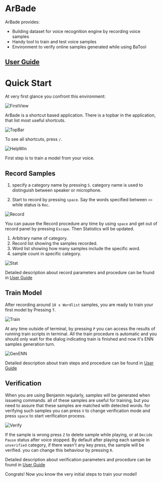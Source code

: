 # ArBade

ArBade provides:

* Building dataset for voice recognition engine by recording voice samples
* Handy tool to train and test voice samples
* Environment to verify online samples generated while using BaTool

## [User Guide](arbade/ug.md)

# Quick Start

At very first glance you confront this environment:

![FirstView](../img/first_view.png)

ArBade is a shortcut based application. There is a topbar in the application, that list most useful shortcuts.

![TopBar](../img/top_bar.png)

To see all shortcuts, press `/`.

![HelpWin](../img/help_win.png)

First step is to train a model from your voice.

## Record Samples

1. specify a category name by pressing `S`. category name is used to distinguish between speaker or microphone.

2. Start to record by pressing `space`. Say the words specified between `<>` while status is `Rec`.

![Record](../img/record.png)

You can pause the Record procedure any time by using `space` and get out of record panel by pressing `Escape`. Then Statistics will be updated.

1. Arbitrary name of category.
2. Record list showing the samples recorded.
3. Word list showing how many samples include the specific word.
4. sample count in specific category.

![Stat](../img/stat.png)

Detailed description about record parameters and procedure can be found in [User Guide](ug.md)

## Train Model

After recording around `10 x Wordlist` samples, you are ready to train your first model by Pressing `T`.

![Train](../img/train.png)

At any time outside of terminal, by pressing `P` you can access the results of running train scripts in terminal. All the train procedure is automatic and you should only wait for the dialog indicating train is finished and now it's ENN samples generation turn.

![GenENN](../img/gen_enn.png)

Detailed description about train steps and procedure can be found in [User Guide](ug.md)

## Verification

When you are using Benjamin regularly, samples will be generated when issueing commands. all of these samples are useful for training, but you need to assure that these samples are matched with detected words. for verifying such samples you can press `V` to change verification mode and press `space` to start verification process.

![Verify](../img/verify.png)

If the sample is wrong press `Z` to delete sample while playing, or at `Decide Pause` status after voice stopped. By default after playing each sample in `unverified` category, if there wasn't any key press, the sample will be verified. you can change this behaviour by pressing `R`.

Detailed description about verification parameters and procedure can be found in [User Guide](ug.md)

Congrats! Now you know the very initial steps to train your model!
